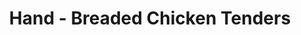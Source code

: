 ---
title: "Hand - Breaded Chicken Tenders"
price: "$10.00"
category: "Appetizers"
img: "src/images/menu/burrito.jpg"
desc: "Served with french fries and a side of ranch dressing"
---